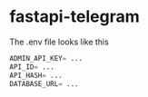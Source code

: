 # fastapi-telegram

The .env file looks like this

```python
ADMIN_API_KEY= ...
API_ID= ...
API_HASH= ...
DATABASE_URL= ...
```
